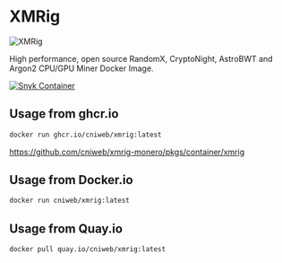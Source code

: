# XMRig

![XMRig](https://avatars0.githubusercontent.com/u/27528955?s=460&u=555699fb82e7598ed7dd1f6e47302042b48a10c3&v=4)

High performance, open source RandomX, CryptoNight, AstroBWT and Argon2 CPU/GPU Miner Docker Image.

[![Snyk Container](https://github.com/cniweb/xmrig-monero/actions/workflows/snyk-container-analysis.yml/badge.svg)](https://github.com/cniweb/xmrig-monero/actions/workflows/snyk-container-analysis.yml)

## Usage from ghcr.io

```bash
docker run ghcr.io/cniweb/xmrig:latest
```

<https://github.com/cniweb/xmrig-monero/pkgs/container/xmrig>

## Usage from Docker.io

```bash
docker run cniweb/xmrig:latest
```

## Usage from Quay.io

```bash
docker pull quay.io/cniweb/xmrig:latest
```
